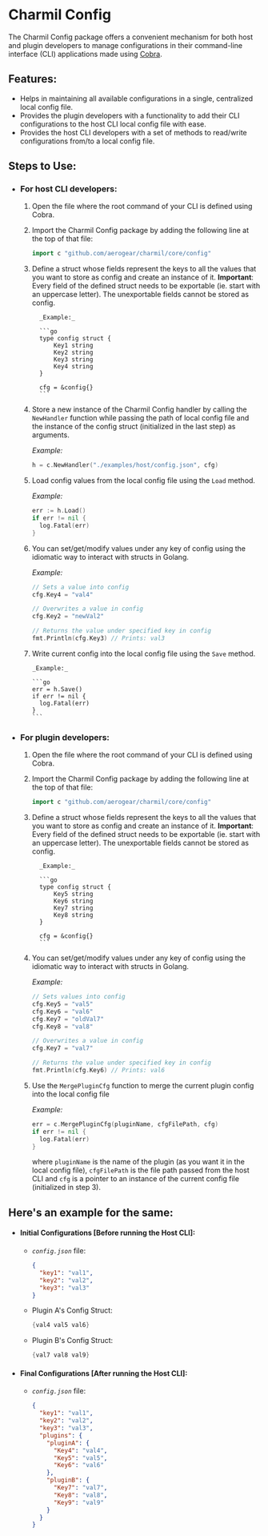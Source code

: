 # Charmil Config

The Charmil Config package offers a convenient mechanism for both host and plugin developers to manage configurations in their command-line interface (CLI) applications made using [Cobra](https://github.com/spf13/cobra).

## Features:

- Helps in maintaining all available configurations in a single, centralized local config file.
- Provides the plugin developers with a functionality to add their CLI configurations to the host CLI local config file with ease.
- Provides the host CLI developers with a set of methods to read/write configurations from/to a local config file.

## Steps to Use:

- ### For host CLI developers:

  1.  Open the file where the root command of your CLI is defined using Cobra.

  2.  Import the Charmil Config package by adding the following line at the top of that file:
      ```go
      import c "github.com/aerogear/charmil/core/config"
      ```
  3.  Define a struct whose fields represent the keys to all the values that you want to store as config and create an instance of it.
      **Important**: Every field of the defined struct needs to be exportable (ie. start with an uppercase letter). The unexportable fields cannot be stored as config.

            _Example:_

            ```go
          	type config struct {
          		Key1 string
          		Key2 string
          		Key3 string
          		Key4 string
          	}

          	cfg = &config{}
            ```

  4.  Store a new instance of the Charmil Config handler by calling the `NewHandler` function while passing the path of local config file and the instance of the config struct (initialized in the last step) as arguments.

      _Example:_

      ```go
      h = c.NewHandler("./examples/host/config.json", cfg)
      ```

  5.  Load config values from the local config file using the `Load` method.

      _Example:_

      ```go
      err := h.Load()
      if err != nil {
      	log.Fatal(err)
      }
      ```

  6.  You can set/get/modify values under any key of config using the idiomatic way to interact with structs in Golang.

      _Example:_

      ```go
      // Sets a value into config
      cfg.Key4 = "val4"

      // Overwrites a value in config
      cfg.Key2 = "newVal2"

      // Returns the value under specified key in config
      fmt.Println(cfg.Key3) // Prints: val3
      ```

  7.  Write current config into the local config file using the `Save` method.

          _Example:_

          ```go
          err = h.Save()
          if err != nil {
          	log.Fatal(err)
          }
          ```

- ### For plugin developers:

  1.  Open the file where the root command of your CLI is defined using Cobra.

  2.  Import the Charmil Config package by adding the following line at the top of that file:
      ```go
      import c "github.com/aerogear/charmil/core/config"
      ```
  3.  Define a struct whose fields represent the keys to all the values that you want to store as config and create an instance of it.
      **Important**: Every field of the defined struct needs to be exportable (ie. start with an uppercase letter). The unexportable fields cannot be stored as config.

            _Example:_

            ```go
          	type config struct {
          		Key5 string
          		Key6 string
          		Key7 string
          		Key8 string
          	}

          	cfg = &config{}
            ```

  4.  You can set/get/modify values under any key of config using the idiomatic way to interact with structs in Golang.

      _Example:_

      ```go
      // Sets values into config
      cfg.Key5 = "val5"
      cfg.Key6 = "val6"
      cfg.Key7 = "oldVal7"
      cfg.Key8 = "val8"

      // Overwrites a value in config
      cfg.Key7 = "val7"

      // Returns the value under specified key in config
      fmt.Println(cfg.Key6) // Prints: val6
      ```

  5.  Use the `MergePluginCfg` function to merge the current plugin config into the local config file

      _Example:_

      ```go
      err = c.MergePluginCfg(pluginName, cfgFilePath, cfg)
      if err != nil {
      	log.Fatal(err)
      }
      ```

      where `pluginName` is the name of the plugin (as you want it in the local config file), `cfgFilePath` is the file path passed from the host CLI and `cfg` is a pointer to an instance of the current config file (initialized in step 3).

## Here's an example for the same:

- #### Initial Configurations [Before running the Host CLI]:

  - _`config.json`_ file:

    ```json
    {
      "key1": "val1",
      "key2": "val2",
      "key3": "val3"
    }
    ```

  - Plugin A's Config Struct:
    ```go
    {val4 val5 val6}
    ```
  - Plugin B's Config Struct:
    ```go
    {val7 val8 val9}
    ```

- #### Final Configurations [After running the Host CLI]:
  - _`config.json`_ file:
    ```json
    {
      "key1": "val1",
      "key2": "val2",
      "key3": "val3",
      "plugins": {
        "pluginA": {
          "Key4": "val4",
          "Key5": "val5",
          "Key6": "val6"
        },
        "pluginB": {
          "Key7": "val7",
          "Key8": "val8",
          "Key9": "val9"
        }
      }
    }
    ```

